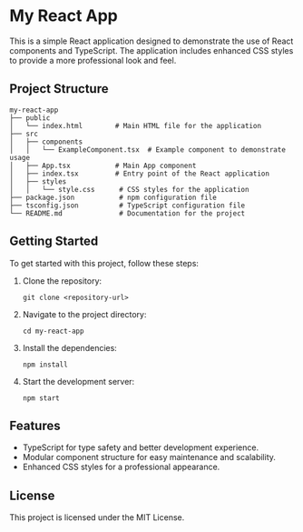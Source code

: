 # My React App

This is a simple React application designed to demonstrate the use of React components and TypeScript. The application includes enhanced CSS styles to provide a more professional look and feel.

## Project Structure

```
my-react-app
├── public
│   └── index.html        # Main HTML file for the application
├── src
│   ├── components
│   │   └── ExampleComponent.tsx  # Example component to demonstrate usage
│   ├── App.tsx           # Main App component
│   ├── index.tsx         # Entry point of the React application
│   ├── styles
│   │   └── style.css      # CSS styles for the application
├── package.json           # npm configuration file
├── tsconfig.json          # TypeScript configuration file
└── README.md              # Documentation for the project
```

## Getting Started

To get started with this project, follow these steps:

1. Clone the repository:
   ```
   git clone <repository-url>
   ```

2. Navigate to the project directory:
   ```
   cd my-react-app
   ```

3. Install the dependencies:
   ```
   npm install
   ```

4. Start the development server:
   ```
   npm start
   ```

## Features

- TypeScript for type safety and better development experience.
- Modular component structure for easy maintenance and scalability.
- Enhanced CSS styles for a professional appearance.

## License

This project is licensed under the MIT License.